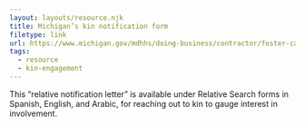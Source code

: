 ```yaml
---
layout: layouts/resource.njk
title: Michigan’s kin notification form
filetype: link
url: https://www.michigan.gov/mdhhs/doing-business/contractor/foster-care-templates
tags:
  - resource
  - kin-engagement
---
```

This “relative notification letter” is available under Relative Search forms in Spanish, English, and Arabic, for reaching out to kin to gauge interest in involvement.
